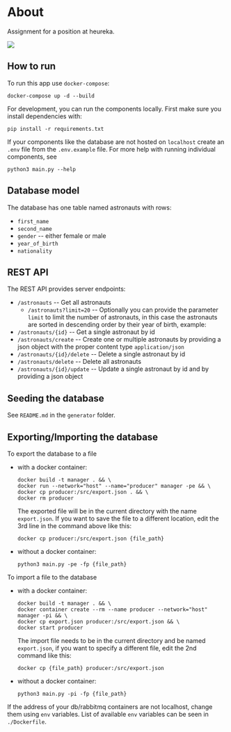 # About
Assignment for a position at heureka.

<a href="https://github.com/psf/black" alt="Code style: black">
        <img src="https://img.shields.io/badge/code%20style-black-000000.svg" /></a>

## How to run
To run this app use `docker-compose`:
```shell
docker-compose up -d --build
```

For development, you can run the components locally. First make sure you install dependencies with:
```shell
pip install -r requirements.txt
```
If your components like the database are not hosted on `localhost` create an `.env` file from the `.env.example` file. For more help with running individual components, see
```shell
python3 main.py --help
```

## Database model

The database has one table named astronauts with rows:
- `first_name`
- `second_name`
- `gender` -- either female or male
- `year_of_birth`
- `nationality`

## REST API

The REST API provides server endpoints:
- `/astronauts` -- Get all astronauts
  - `/astronauts?limit=20` -- Optionally you can provide the parameter `limit` to limit the number of astronauts, in this case the astronauts are sorted in descending order by their year of birth, example:
- `/astronauts/{id}` -- Get a single astronaut by id
- `/astronauts/create` -- Create one or multiple astronauts by providing a json object with the proper content type `application/json`
- `/astronauts/{id}/delete` -- Delete a single astronaut by id
- `/astronauts/delete` -- Delete all astronauts
- `/astronauts/{id}/update` -- Update a single astronaut by id and by providing a json object

## Seeding the database

See `README.md` in the `generator` folder.

## Exporting/Importing the database

To export the database to a file
- with a docker container:
  ```shell
  docker build -t manager . && \
  docker run --network="host" --name="producer" manager -pe && \
  docker cp producer:/src/export.json . && \
  docker rm producer
  ```
  The exported file will be in the current directory with the name `export.json`. If you want to save the file to a different location, edit the 3rd line in the command above like this:
  ```shell
  docker cp producer:/src/export.json {file_path}
  ```
- without a docker container:
  ```shell
  python3 main.py -pe -fp {file_path}
  ```

To import a file to the database
- with a docker container:
  ```shell
  docker build -t manager . && \
  docker container create --rm --name producer --network="host" manager -pi && \
  docker cp export.json producer:/src/export.json && \
  docker start producer
  ```
  The import file needs to be in the current directory and be named `export.json`, if you want to specify a different file, edit the 2nd command like this:
  ```shell
  docker cp {file_path} producer:/src/export.json
  ```
- without a docker container:
  ```shell
  python3 main.py -pi -fp {file_path}
  ```

If the address of your db/rabbitmq containers are not localhost, change them using `env` variables. List of available `env` variables can be seen in `./Dockerfile`.
